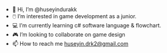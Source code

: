 - 👋 Hi, I’m @huseyindurakk
- 🖱️ I’m interested in game development as a junior.
- 💻 I’m currently learning c# software language & flowchart.
- 🎮 I’m looking to collaborate on game design
- 📫 How to reach me huseyin.drk2@gmail.com

<!---
huseyindurakk/huseyindurakk is a ✨ special ✨ repository because its `README.md` (this file) appears on your GitHub profile.
You can click the Preview link to take a look at your changes.
--->
